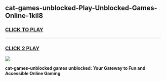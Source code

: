
## cat-games-unblocked-Play-Unblocked-Games-Online-1kil8
<h3>
<a href="https://premium76.site?title=cat-games-unblocked&ref=25A">CLICK TO PLAY</a></h3>
<hr>

<h3>
<a href="https://premium76.site?title=cat-games-unblocked&ref=25A">CLICK 2 PLAY</a>
  
</h3>

<a href="https://premium76.site?title=cat-games-unblocked&ref=25A"><img src="https://clearcache.store/games.png"></a>


**cat-games-unblocked games unblocked: Your Gateway to Fun and Accessible Online Gaming**
